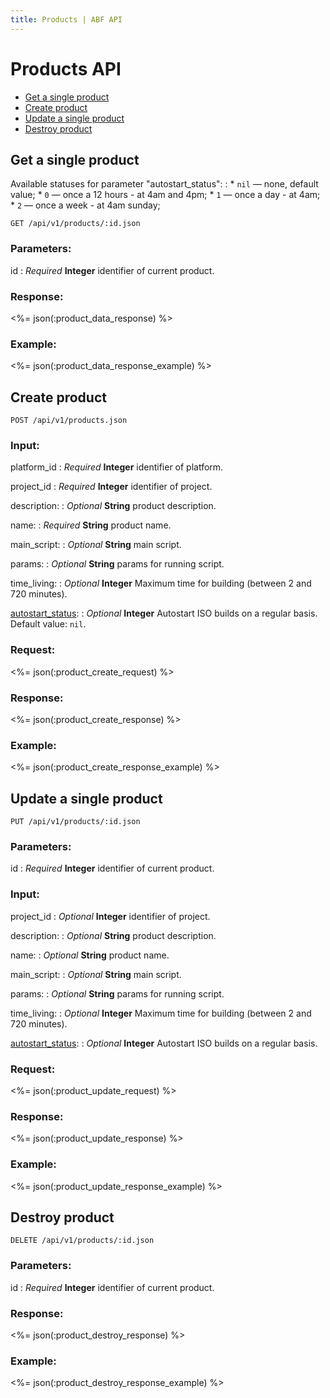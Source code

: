 ```yaml
---
title: Products | ABF API
---
```


# Products API

* [Get a single product](#get-a-single-product)
* [Create product](#create-product)
* [Update a single product](#update-a-single-product)
* [Destroy product](#destroy-product)

## Get a single product

Available statuses for parameter "autostart_status":
:   * `nil` — none, default value;
    * `0`   — once a 12 hours - at 4am and 4pm;
    * `1`   — once a day - at 4am;
    * `2`   — once a week - at 4am sunday;

    GET /api/v1/products/:id.json

### Parameters:

id
: _Required_ **Integer** identifier of current product.

### Response:

<%= json(:product_data_response) %>

### Example:

<%= json(:product_data_response_example) %>

## Create product

    POST /api/v1/products.json

### Input:

platform_id
: _Required_ **Integer** identifier of platform.

project_id
: _Required_ **Integer** identifier of project.

description:
: _Optional_ **String** product description.

name:
: _Required_ **String** product name.

main_script:
: _Optional_ **String** main script.

params:
: _Optional_ **String** params for running script.

time_living:
: _Optional_ **Integer** Maximum time for building (between 2 and 720 minutes).

[autostart_status](#get-a-single-product):
: _Optional_ **Integer** Autostart ISO builds on a regular basis. Default value: `nil`.

### Request:

<%= json(:product_create_request) %>

### Response:

<%= json(:product_create_response) %>

### Example:

<%= json(:product_create_response_example) %>

## Update a single product

    PUT /api/v1/products/:id.json

### Parameters:

id
: _Required_ **Integer** identifier of current product.

### Input:

project_id
: _Optional_ **Integer** identifier of project.

description:
: _Optional_ **String** product description.

name:
: _Optional_ **String** product name.

main_script:
: _Optional_ **String** main script.

params:
: _Optional_ **String** params for running script.

time_living:
: _Optional_ **Integer** Maximum time for building (between 2 and 720 minutes).

[autostart_status](#get-a-single-product):
: _Optional_ **Integer** Autostart ISO builds on a regular basis.

### Request:

<%= json(:product_update_request) %>

### Response:

<%= json(:product_update_response) %>

### Example:

<%= json(:product_update_response_example) %>

## Destroy product

    DELETE /api/v1/products/:id.json

### Parameters:

id
: _Required_ **Integer** identifier of current product.

### Response:

<%= json(:product_destroy_response) %>

### Example:

<%= json(:product_destroy_response_example) %>

